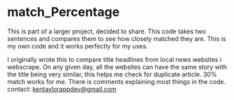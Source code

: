 # match_Percentage
This is part of a larger project, decided to share.
This code takes two sentences and compares them to see how closely matched they are.
This is my own code and it works perfectly for my uses.

I originally wrote this to compare title headlines from local news websites i webscrape.
On any given day, all the websites can have the same story with the title being very similar, this helps me check for duplicate article.
30% match works for me.
There is comments explaining most things in the code.
contact: kentaylorappdev@gmail.com
